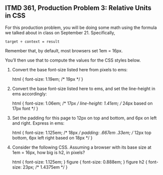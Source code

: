   ## ITMD 361, Production Problem 3: Relative Units in CSS

For this production problem, you will be doing some math using the formula we talked about in class
on September 21. Specifically,

    target ÷ context = result

Remember that, by default, most browsers set 1em = 16px.

You’ll then use that to compute the values for the CSS styles below.

1. Convert the base font-size listed here from pixels to ems:

      html {
        font-size: 1.19em; /* 19px */
      }

2.  Convert the base font-size listed here to ems, and set the line-height in ems accordingly:

      html {
        font-size: 1.06em; /* 17px */
        line-height: 1.41em; /* 24px based on 17px font */
      }

3. Set the padding for this page to 12px on top and bottom, and 6px on left and right. Express in
ems:

      html {
        font-size: 1.125em; /* 18px */
        padding: .667em .33em; /* 12px top bottom, 6px left right based on 18px */
      }

4. Consider the following CSS. Assuming a browser with its base size at 1em = 16px, how big is h2,
in pixels?

      html {
        font-size: 1.125em;
      }
      figure {
        font-size: 0.888em;
      }
      figure h2 {
        font-size: 23px; /* 1.4375em */
      }
